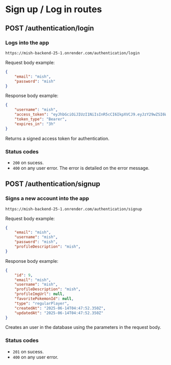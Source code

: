 # Sign up / Log in routes

## POST /authentication/login
### Logs into the app
`https://mish-backend-25-1.onrender.com/authentication/login`

Request body example:
```json
{
    "email": "mish",
    "password": "mish"
}
```

Response body example:
```json
{
    "username": "mish",
    "access_token": "eyJhbGciOiJIUzI1NiIsInR5cCI6IkpXVCJ9.eyJzY29wZSI6WyJyZWd1bGFyUGxheWVyIl0sImlhdCI6MTc0OTg3NTE4OCwic3ViIjoiMCJ9.kNmFNHXyTXPAl5BtuGQE5lSDwnGEQzhsiCMBZzvIcSk",
    "token_type": "Bearer",
    "expires_in": "3h"
}
```

Returns a signed access token for authentication. 

### Status codes
- `200` on sucess.
- `400` on any user error. The error is detailed on the error message.

## POST /authentication/signup
### Signs a new account into the app
`https://mish-backend-25-1.onrender.com/authentication/signup`

Request body example:
```json
{
    "email": "mish",
    "username": "mish",
    "password": "mish",
    "profileDescription": "mish",
}
```

Response body example:
```json
{
    "id": 9,
    "email": "mish",
    "username": "mish",
    "profileDescription": "mish",
    "profileImgUrl": null,
    "favoritePokemonId": null,
    "type": "regularPlayer",
    "createdAt": "2025-06-14T04:47:52.350Z",
    "updatedAt": "2025-06-14T04:47:52.350Z"
}
```

Creates an user in the database using the parameters in the request body.

### Status codes
- `201` on sucess.
- `400` on any user error.